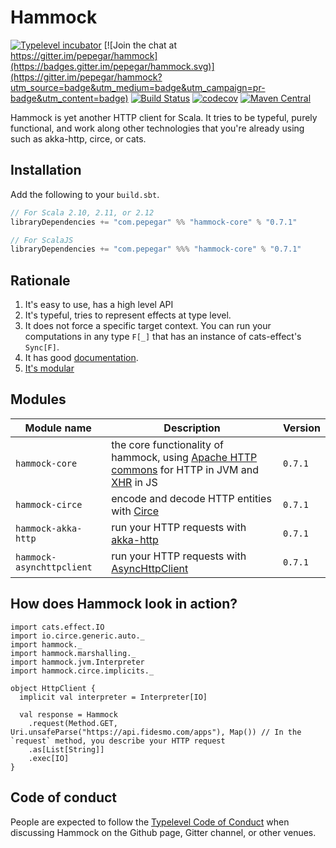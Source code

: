 # Hammock

[![Typelevel incubator](https://img.shields.io/badge/typelevel-incubator-F51C2B.svg)](http://typelevel.org/projects)
[![Join the chat at https://gitter.im/pepegar/hammock](https://badges.gitter.im/pepegar/hammock.svg)](https://gitter.im/pepegar/hammock?utm_source=badge&utm_medium=badge&utm_campaign=pr-badge&utm_content=badge)
[![Build Status](https://travis-ci.org/pepegar/hammock.svg?branch=master)](https://travis-ci.org/pepegar/hammock)
[![codecov](https://codecov.io/gh/pepegar/hammock/branch/master/graph/badge.svg)](https://codecov.io/gh/pepegar/hammock)
[![Maven Central](https://img.shields.io/maven-central/v/com.pepegar/hammock-core_2.12.svg)]()

Hammock is yet another HTTP client for Scala.  It tries to be typeful,
purely functional, and work along other technologies that you're
already using such as akka-http, circe, or cats.

## Installation

Add the following to your `build.sbt`.

```scala
// For Scala 2.10, 2.11, or 2.12
libraryDependencies += "com.pepegar" %% "hammock-core" % "0.7.1"

// For ScalaJS
libraryDependencies += "com.pepegar" %%% "hammock-core" % "0.7.1"
```


## Rationale

1. It's easy to use, has a high level API
2. It's typeful, tries to represent effects at type level.
3. It does not force a specific target context. You can run your computations in any type `F[_]` that has an instance of cats-effect's `Sync[F]`.
4. It has good [documentation][docs].
5. [It's modular](#modules)

[httpcommons]: http://hc.apache.org/
[xhr]: https://developer.mozilla.org/en-US/docs/Web/API/XMLHttpRequest
[docs]: http://pepegar.com/hammock
[circe]: http://circe.io
[akka-http]: https://doc.akka.io/docs/akka-http/current/scala/http/
[async-http-client]: https://github.com/asynchttpclient/async-http-client


## Modules

| Module name          | Description                                | Version |
| -------------------- | ------------------------------------------ | ------- |
| `hammock-core`      | the core functionality of hammock, using [Apache HTTP commons][httpcommons] for HTTP in JVM and [XHR][xhr] in JS | `0.7.1` |
| `hammock-circe`      | encode and decode HTTP entities with [Circe][circe] | `0.7.1` |
| `hammock-akka-http`  | run your HTTP requests with [akka-http][akka-http] | `0.7.1` |
| `hammock-asynchttpclient`  | run your HTTP requests with [AsyncHttpClient][async-http-client] | `0.7.1` |


## How does Hammock look in action?

```tut:silent
import cats.effect.IO
import io.circe.generic.auto._
import hammock._
import hammock.marshalling._
import hammock.jvm.Interpreter
import hammock.circe.implicits._

object HttpClient {
  implicit val interpreter = Interpreter[IO]

  val response = Hammock
    .request(Method.GET, Uri.unsafeParse("https://api.fidesmo.com/apps"), Map()) // In the `request` method, you describe your HTTP request
    .as[List[String]]
    .exec[IO]
}
```

## Code of conduct

People are expected to follow the [Typelevel Code of Conduct](http://typelevel.org/conduct.html) when discussing Hammock on the Github page, Gitter channel, or other venues.
